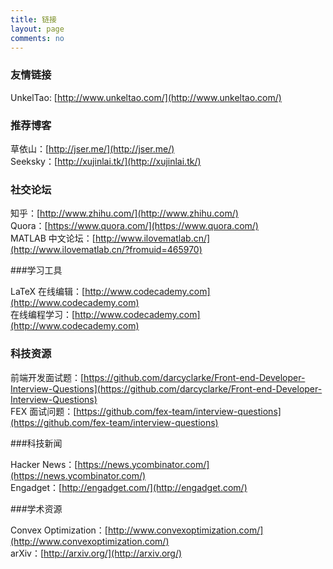 ```yaml
---
title: 链接
layout: page
comments: no
---
```


### 友情链接
UnkelTao: [http://www.unkeltao.com/](http://www.unkeltao.com/)

### 推荐博客

草依山：[http://jser.me/](http://jser.me/)  
Seeksky：[http://xujinlai.tk/](http://xujinlai.tk/)

### 社交论坛

知乎：[http://www.zhihu.com/](http://www.zhihu.com/)  
Quora：[https://www.quora.com/](https://www.quora.com/)  
MATLAB 中文论坛：[http://www.ilovematlab.cn/](http://www.ilovematlab.cn/?fromuid=465970)

###学习工具

LaTeX 在线编辑：[http://www.codecademy.com](http://www.codecademy.com)  
在线编程学习：[http://www.codecademy.com](http://www.codecademy.com)

### 科技资源

前端开发面试题：[https://github.com/darcyclarke/Front-end-Developer-Interview-Questions](https://github.com/darcyclarke/Front-end-Developer-Interview-Questions)  
FEX 面试问题：[https://github.com/fex-team/interview-questions](https://github.com/fex-team/interview-questions)

###科技新闻

Hacker News：[https://news.ycombinator.com/](https://news.ycombinator.com/)  
Engadget：[http://engadget.com/](http://engadget.com/)

###学术资源

Convex Optimization：[http://www.convexoptimization.com/](http://www.convexoptimization.com/)  
arXiv：[http://arxiv.org/](http://arxiv.org/)
